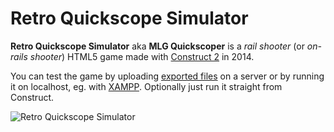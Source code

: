 # Retro Quickscope Simulator
**Retro Quickscope Simulator** aka **MLG Quickscoper** is a *rail shooter* (or *on-rails shooter*) HTML5 game made with [Construct 2](https://www.construct.net/en) in 2014.

You can test the game by uploading [exported files](https://github.com/szymmirr/retro-quickscope-simulator/releases) on a server or by running it on localhost, eg. with [XAMPP](https://www.apachefriends.org/pl/index.html). Optionally just run it straight from Construct.

![Retro Quickscope Simulator](https://user-images.githubusercontent.com/12998256/87379827-6db91f80-c591-11ea-9b12-4df3d930a8ac.gif)
